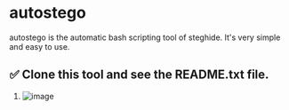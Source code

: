 # autostego
autostego is the automatic bash scripting tool of steghide.
It's very simple and easy to use.
## ✅ Clone this tool and see the README.txt file.

1) ![image](https://github.com/dmcyberkiller/autostego/assets/164518476/0b25ca0b-8b0a-41e6-bc34-05da34e9b2ed)
